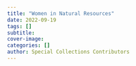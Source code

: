 ```yaml
---
title: "Women in Natural Resources"
date: 2022-09-19
tags: []
subtitle: 
cover-image: 
categories: []
author: Special Collections Contributors
---
```

